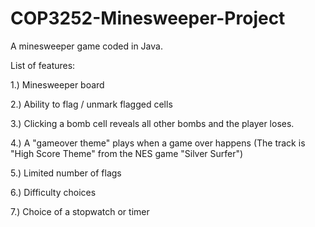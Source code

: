 # COP3252-Minesweeper-Project
A minesweeper game coded in Java.

List of features: 

1.) Minesweeper board

2.) Ability to flag / unmark flagged cells

3.) Clicking a bomb cell reveals all other bombs and the player loses.

4.) A "gameover theme" plays when a game over happens (The track is "High Score Theme" from the NES game "Silver Surfer")

5.) Limited number of flags

6.) Difficulty choices

7.) Choice of a stopwatch or timer
